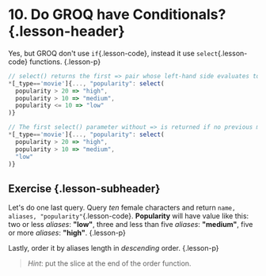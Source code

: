 # 10. Do GROQ have Conditionals? {.lesson-header}

Yes, but GROQ don't use `if`{.lesson-code}, instead it use `select`{.lesson-code} functions. {.lesson-p}

```js {.lesson-pre}
// select() returns the first => pair whose left-hand side evaluates to true
*[_type=='movie']{..., "popularity": select(
  popularity > 20 => "high",
  popularity > 10 => "medium",
  popularity <= 10 => "low"
)}

// The first select() parameter without => is returned if no previous matches are found
*[_type=='movie']{..., "popularity": select(
  popularity > 20 => "high",
  popularity > 10 => "medium",
  "low"
)}
```

## Exercise {.lesson-subheader}

Let's do one last query. Query _ten_ female characters and return `name, aliases, "popularity"`{.lesson-code}. **Popularity** will have value like this: two or less _aliases_: **"low"**, three and less than five _aliases_: **"medium"**, five or more _aliases_: **"high"**. {.lesson-p}

Lastly, order it by aliases length in _descending_ order. {.lesson-p}

> _Hint_: put the slice at the end of the order function.

